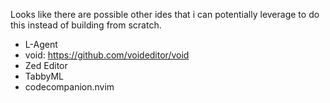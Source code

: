 
Looks like there are possible other ides that i can potentially leverage to do this instead of building from scratch.

- L-Agent
- void: https://github.com/voideditor/void
- Zed Editor
- TabbyML
- codecompanion.nvim